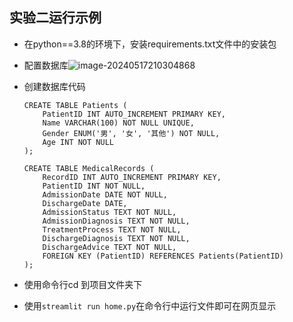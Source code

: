 ## 实验二运行示例

+ 在python==3.8的环境下，安装requirements.txt文件中的安装包
+ 配置数据库![image-20240517210304868](C:\Users\lenovo\AppData\Roaming\Typora\typora-user-images\image-20240517210304868.png)

+ 创建数据库代码

  ```
  CREATE TABLE Patients (
      PatientID INT AUTO_INCREMENT PRIMARY KEY,
      Name VARCHAR(100) NOT NULL UNIQUE,
      Gender ENUM('男', '女', '其他') NOT NULL,
      Age INT NOT NULL
  );
  
  CREATE TABLE MedicalRecords (
      RecordID INT AUTO_INCREMENT PRIMARY KEY,
      PatientID INT NOT NULL,
      AdmissionDate DATE NOT NULL,
      DischargeDate DATE,
      AdmissionStatus TEXT NOT NULL,
      AdmissionDiagnosis TEXT NOT NULL,
      TreatmentProcess TEXT NOT NULL,
      DischargeDiagnosis TEXT NOT NULL,
      DischargeAdvice TEXT NOT NULL,
      FOREIGN KEY (PatientID) REFERENCES Patients(PatientID)
  );
  ```

  

+ 使用命令行cd 到项目文件夹下
+ 使用`streamlit run home.py`在命令行中运行文件即可在网页显示

